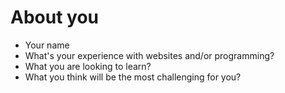 # About you

* Your name
* What's your experience with websites and/or programming?
* What you are looking to learn?
* What you think will be the most challenging for you?



